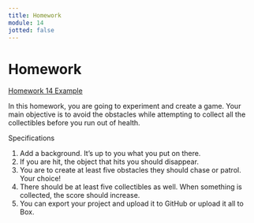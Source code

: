 ```yaml
---
title: Homework
module: 14
jotted: false
---
```


# Homework

<a href="https://github.com/Montana-Media-Arts/220_CreativeCoding2-Spring2025-Samples/tree/main/Homework%2014" target="_blank_">Homework 14 Example</a>

In this homework, you are going to experiment and create a game. Your main objective is to avoid the obstacles while attempting to collect all the collectibles before you run out of health.

Specifications

1. Add a background. It’s up to you what you put on there.
2. If you are hit, the object that hits you should disappear.
3. You are to create at least five obstacles they should chase or patrol. Your choice!
4. There should be at least five collectibles as well. When something is collected, the score should increase.
5. You can export your project and upload it to GitHub or upload it all to Box.

<!--2.	If you are hit, you should lose health. If you run out of health, the game should be over.
3.	You should also have collectibles. You are to create at least five obstacles and they should either chase or patrol. Your choice!
4.	There should be at least 5 collectibles as well.
5.	If you collect everything, you should win.
6. Because of the size of your project, you will most likely need to upload everything into Box and submit a Box link this week.
-->




